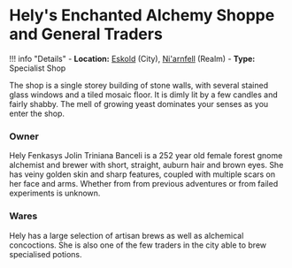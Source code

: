 # Hely's Enchanted Alchemy Shoppe and General Traders

!!! info "Details"
    - **Location:** [Eskold](/geography/settlements/niarnfell/eskold) (City), [Ni'arnfell](/geography/realms/niarnfell) (Realm)
    - **Type:** Specialist Shop

The shop is a single storey building of stone walls, with several stained glass windows and a tiled mosaic floor. It is dimly lit by a few candles and fairly shabby. The mell of growing yeast dominates your senses as you enter the shop.

### Owner
Hely Fenkasys Jolin Triniana Banceli is a 252 year old female forest gnome alchemist and brewer with short, straight, auburn hair and brown eyes.  She has veiny golden skin and sharp features, coupled with multiple scars on her face and arms. Whether from from previous adventures or from failed experiments is unknown.

### Wares
Hely has a large selection of artisan brews as well as alchemical concoctions. She is also one of the few traders in the city able to brew specialised potions.
